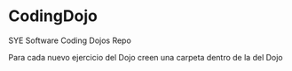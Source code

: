 CodingDojo
==========

SYE Software Coding Dojos Repo

Para cada nuevo ejercicio del Dojo creen una carpeta dentro de la del Dojo
